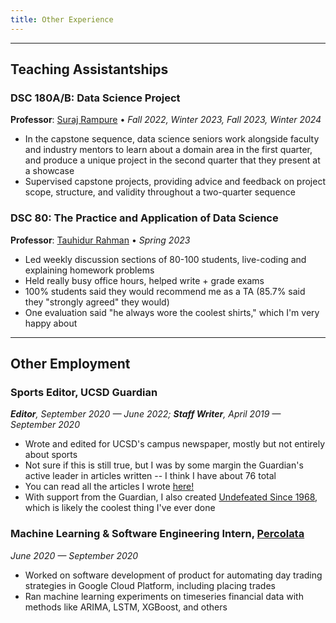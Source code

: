 ```yaml
---
title: Other Experience
---
```


---

## Teaching Assistantships

### DSC 180A/B: Data Science Project

**Professor**: [Suraj Rampure](rampure.org) • *Fall 2022, Winter 2023, Fall 2023, Winter 2024*

- In the capstone sequence, data science seniors work alongside faculty and industry mentors to learn about a domain area in the first quarter, and produce a unique project in the second quarter that they present at a showcase
- Supervised capstone projects, providing advice and feedback on project scope, structure, and validity throughout a two-quarter sequence

### DSC 80: The Practice and Application of Data Science

**Professor**: [Tauhidur Rahman]([rampure.org](https://www.tauhidurrahman.com/)) • *Spring 2023*

- Led weekly discussion sections of 80-100 students, live-coding and explaining homework problems
- Held really busy office hours, helped write + grade exams
- 100% students said they would recommend me as a TA (85.7% said they "strongly agreed" they would)
- One evaluation said "he always wore the coolest shirts," which I'm very happy about

---

## Other Employment

### Sports Editor, UCSD Guardian

***Editor**, September 2020 — June 2022; **Staff Writer**, April 2019 — September 2020*

- Wrote and edited for UCSD's campus newspaper, mostly but not entirely about sports
- Not sure if this is still true, but I was by some margin the Guardian's active leader in articles written -- I think I have about 76 total
- You can read all the articles I wrote [here!](https://ucsdguardian.org/author/prnair/)
- With support from the Guardian, I also created [Undefeated Since 1968](/fun/), which is likely the coolest thing I've ever done

### Machine Learning & Software Engineering Intern, [Percolata](https://www.percolata.com/)

*June 2020 — September 2020*

- Worked on software development of product for automating day trading strategies in Google Cloud Platform, including placing trades
- Ran machine learning experiments on timeseries financial data with methods like ARIMA, LSTM, XGBoost, and others
